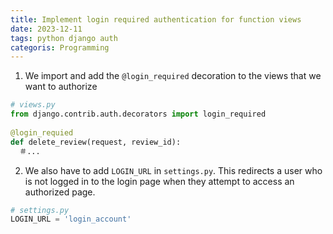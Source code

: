 ```yaml
---
title: Implement login required authentication for function views
date: 2023-12-11
tags: python django auth
categoris: Programming
---
```


1. We import and add the `@login_required` decoration to the views that we want to authorize

```python
# views.py
from django.contrib.auth.decorators import login_required
 
@login_requied
def delete_review(request, review_id):
  ＃...
```

2. We also have to add `LOGIN_URL` in `settings.py`.  This redirects a user who is not logged in to the login page when they attempt to access an authorized page.

```python
# settings.py
LOGIN_URL = 'login_account'
```